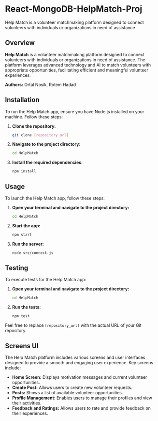 # React-MongoDB-HelpMatch-Proj
Help Match is a volunteer matchmaking platform designed to connect volunteers with individuals or organizations in need of assistance

## Overview

**Help Match** is a volunteer matchmaking platform designed to connect volunteers with individuals or organizations in need of assistance. The platform leverages advanced technology and AI to match volunteers with appropriate opportunities, facilitating efficient and meaningful volunteer experiences.

**Authors:** Ortal Nosik, Rotem Hadad

## Installation

To run the Help Match app, ensure you have Node.js installed on your machine. Follow these steps:

1. **Clone the repository:**

    ```bash
    git clone [repository_url]
    ```

2. **Navigate to the project directory:**

    ```bash
    cd HelpMatch
    ```

3. **Install the required dependencies:**

    ```bash
    npm install
    ```

## Usage

To launch the Help Match app, follow these steps:

1. **Open your terminal and navigate to the project directory:**

    ```bash
    cd HelpMatch
    ```

2. **Start the app:**

    ```bash
    npm start
    ```

3. **Run the server:**

    ```bash
    node src/connect.js
    ```

## Testing

To execute tests for the Help Match app:

1. **Open your terminal and navigate to the project directory:**

    ```bash
    cd HelpMatch
    ```

2. **Run the tests:**

    ```bash
    npm test
    ```

Feel free to replace `[repository_url]` with the actual URL of your Git repository.

## Screens UI

The Help Match platform includes various screens and user interfaces designed to provide a smooth and engaging user experience. Key screens include:

- **Home Screen:** Displays motivation messages and current volunteer opportunities.
- **Create Post:** Allows users to create new volunteer requests.
- **Posts:** Shows a list of available volunteer opportunities.
- **Profile Management:** Enables users to manage their profiles and view their activities.
- **Feedback and Ratings:** Allows users to rate and provide feedback on their experiences.
